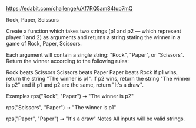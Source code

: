 https://edabit.com/challenge/uXf7RQ5am84tup7mQ

Rock, Paper, Scissors

Create a function which takes two strings (p1 and p2 ⁠— which represent player 1 and 2) as arguments and returns a string stating the winner in a game of Rock, Paper, Scissors.

Each argument will contain a single string: "Rock", "Paper", or "Scissors". Return the winner according to the following rules:

Rock beats Scissors
Scissors beats Paper
Paper beats Rock
If p1 wins, return the string "The winner is p1". If p2 wins, return the string "The winner is p2" and if p1 and p2 are the same, return "It's a draw".

Examples
rps("Rock", "Paper") ➞ "The winner is p2"

rps("Scissors", "Paper") ➞ "The winner is p1"

rps("Paper", "Paper") ➞ "It's a draw"
Notes
All inputs will be valid strings.